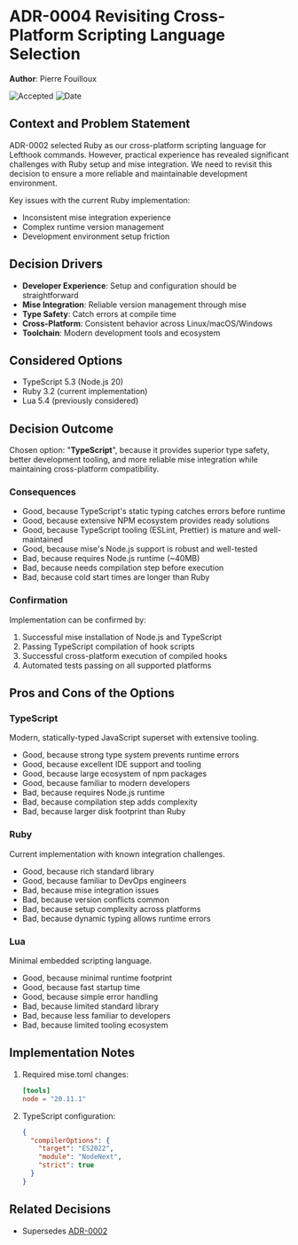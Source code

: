 # **ADR-0004** Revisiting Cross-Platform Scripting Language Selection

**Author**: Pierre Fouilloux

![Accepted](https://img.shields.io/badge/status-accepted-green) ![Date](https://img.shields.io/badge/Date-16_Feb_2025-lightblue)

## Context and Problem Statement

ADR-0002 selected Ruby as our cross-platform scripting language for Lefthook commands. However, practical experience has revealed significant challenges with Ruby setup and mise integration. We need to revisit this decision to ensure a more reliable and maintainable development environment.

Key issues with the current Ruby implementation:

* Inconsistent mise integration experience
* Complex runtime version management
* Development environment setup friction

## Decision Drivers

* **Developer Experience**: Setup and configuration should be straightforward
* **Mise Integration**: Reliable version management through mise
* **Type Safety**: Catch errors at compile time
* **Cross-Platform**: Consistent behavior across Linux/macOS/Windows
* **Toolchain**: Modern development tools and ecosystem

## Considered Options

* TypeScript 5.3 (Node.js 20)
* Ruby 3.2 (current implementation)
* Lua 5.4 (previously considered)

## Decision Outcome

Chosen option: "**TypeScript**", because it provides superior type safety, better development tooling, and more reliable mise integration while maintaining cross-platform compatibility.

### Consequences

* Good, because TypeScript's static typing catches errors before runtime
* Good, because extensive NPM ecosystem provides ready solutions
* Good, because TypeScript tooling (ESLint, Prettier) is mature and well-maintained
* Good, because mise's Node.js support is robust and well-tested
* Bad, because requires Node.js runtime (~40MB)
* Bad, because needs compilation step before execution
* Bad, because cold start times are longer than Ruby

### Confirmation

Implementation can be confirmed by:

1. Successful mise installation of Node.js and TypeScript
2. Passing TypeScript compilation of hook scripts
3. Successful cross-platform execution of compiled hooks
4. Automated tests passing on all supported platforms

## Pros and Cons of the Options

### TypeScript

Modern, statically-typed JavaScript superset with extensive tooling.

* Good, because strong type system prevents runtime errors
* Good, because excellent IDE support and tooling
* Good, because large ecosystem of npm packages
* Good, because familiar to modern developers
* Bad, because requires Node.js runtime
* Bad, because compilation step adds complexity
* Bad, because larger disk footprint than Ruby

### Ruby

Current implementation with known integration challenges.

* Good, because rich standard library
* Good, because familiar to DevOps engineers
* Bad, because mise integration issues
* Bad, because version conflicts common
* Bad, because setup complexity across platforms
* Bad, because dynamic typing allows runtime errors

### Lua

Minimal embedded scripting language.

* Good, because minimal runtime footprint
* Good, because fast startup time
* Good, because simple error handling
* Bad, because limited standard library
* Bad, because less familiar to developers
* Bad, because limited tooling ecosystem

## Implementation Notes

1. Required mise.toml changes:

    ```toml
    [tools]
    node = "20.11.1"
    ```

2. TypeScript configuration:

    ```json
    {
      "compilerOptions": {
        "target": "ES2022",
        "module": "NodeNext",
        "strict": true
      }
    }
    ```

## Related Decisions

* Supersedes [ADR-0002](ADR-0002-cross-platform-scripting-language.md)
